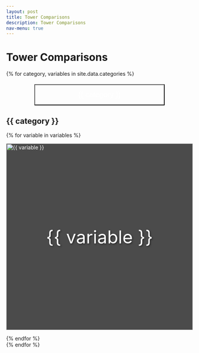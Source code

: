 ```yaml
---
layout: post
title: Tower Comparisons
description: Tower Comparisons
nav-menu: true 
---
```


<html>
<head>
    <style>
        .grid-container {
            display: grid;
            grid-template-columns: repeat(auto-fit, minmax(250px, 1fr)); 
            grid-gap: 1em;
        }
        .grid-item {
            position: relative;
            padding-top: 100%;
            overflow: hidden;
        }
        .grid-item a {
            position: absolute;
            top: 0;
            left: 0;
            right: 0;
            bottom: 0;
            text-decoration: none;
            color: white;
            display: flex;
            align-items: center;
            justify-content: center;
            background: rgba(0,0,0,0.7);
        }
        .grid-item img {
            position: absolute;
            top: 0;
            left: 0;
            width: 100%;
            height: 100%;
            object-fit: cover;
        }
        .grid-item span {
            font-size: 2rem;
            text-shadow: 2px 2px 4px rgba(0,0,0,0.5);
            z-index: 2;
        }
        @media (min-width: 768px) {
            .grid-item span {
                font-size: 3rem;
            }
            .collapsible {
                background-color: transparent;
                color: white;
                text-align: center;
                padding: 15px;
                font-size: 20px;
                display: flex;
                justify-content: center;
                align-items: center;
                margin: 20px auto;
                cursor: pointer;
                width: 70%;
            }
            .collapsible:hover {
                color: gray;
            }
        }
    </style>
</head>
<body>

<h1>Tower Comparisons</h1>

{% for category, variables in site.data.categories %}
    <button class="collapsible">{{ category }}</button>
    <div class="content">
        <h2>{{ category }}</h2>
        <div class="grid-container">
            {% for variable in variables %}
                <div class="grid-item">
                    <a href="#" target="_blank">  <!-- Change this placeholder link -->
                        <img src="#" alt="{{ variable }}" onerror="imgError(this);"> <!-- Change this placeholder image source -->
                        <span>{{ variable }}</span>
                    </a>
                </div>
            {% endfor %}
        </div>
    </div>
{% endfor %}

<script>
    var coll = document.getElementsByClassName("collapsible");
    var i;

    for (i = 0; i < coll.length; i++) {
        coll[i].addEventListener("click", function() {
            this.classList.toggle("active");
            var content = this.nextElementSibling;
            if (content.style.display === "block") {
                content.style.display = "none";
            } else {
                content.style.display = "block";
            }
        });
    }

    function imgError(image) {
        image.onerror = null;
        image.src = "#";  <!-- Change this placeholder for a fallback image URL -->
    }
</script>

</body>
</html>

